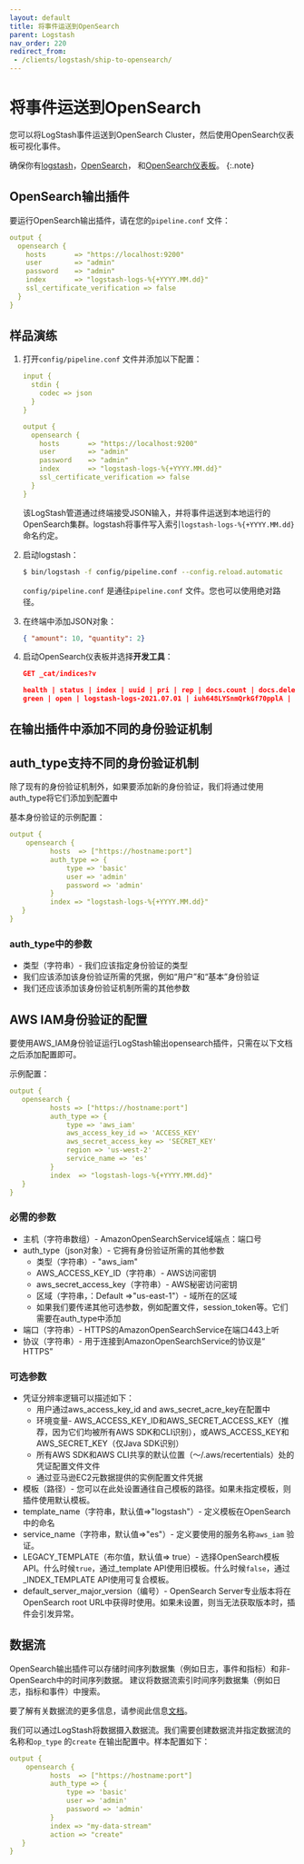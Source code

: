 ```yaml
---
layout: default
title: 将事件运送到OpenSearch
parent: Logstash
nav_order: 220
redirect_from:
 - /clients/logstash/ship-to-opensearch/
---
```


# 将事件运送到OpenSearch

您可以将LogStash事件运送到OpenSearch Cluster，然后使用OpenSearch仪表板可视化事件。

确保你有[logstash]({{site.url}}{{site.baseurl}}/tools/logstash/index#install-logstash)，[OpenSearch]({{site.url}}{{site.baseurl}}/install-and-configure/install-opensearch/index/)， 和[OpenSearch仪表板]({{site.url}}{{site.baseurl}}/install-and-configure/install-dashboards/index/)。
{:.note}

## OpenSearch输出插件

要运行OpenSearch输出插件，请在您的`pipeline.conf` 文件：

```yml
output {
  opensearch {
    hosts       => "https://localhost:9200"
    user        => "admin"
    password    => "admin"
    index       => "logstash-logs-%{+YYYY.MM.dd}"
    ssl_certificate_verification => false
  }
}
```


## 样品演练

1.  打开`config/pipeline.conf` 文件并添加以下配置：

    ```yml
    input {
      stdin {
        codec => json
      }
    }

    output {
      opensearch {
        hosts       => "https://localhost:9200"
        user        => "admin"
        password    => "admin"
        index       => "logstash-logs-%{+YYYY.MM.dd}"
        ssl_certificate_verification => false
      }
    }
    ```

    该LogStash管道通过终端接受JSON输入，并将事件运送到本地运行的OpenSearch集群。logstash将事件写入索引`logstash-logs-%{+YYYY.MM.dd}` 命名约定。

2. 启动logstash：

    ```bash
    $ bin/logstash -f config/pipeline.conf --config.reload.automatic
    ```

    `config/pipeline.conf` 是通往`pipeline.conf` 文件。您也可以使用绝对路径。

3. 在终端中添加JSON对象：

    ```json
    { "amount": 10, "quantity": 2}
    ```

4. 启动OpenSearch仪表板并选择**开发工具**：

    ```json
    GET _cat/indices?v

    health | status | index | uuid | pri | rep | docs.count | docs.deleted | store.size | pri.store.size
    green | open | logstash-logs-2021.07.01 | iuh648LYSnmQrkGf70pplA | 1 | 1 | 1 | 0 | 10.3kb | 5.1kb
    ```

## 在输出插件中添加不同的身份验证机制

## auth_type支持不同的身份验证机制

除了现有的身份验证机制外，如果要添加新的身份验证，我们将通过使用auth_type将它们添加到配置中

基本身份验证的示例配置：

```yml
output {    
    opensearch {        
          hosts  => ["https://hostname:port"]     
          auth_type => {            
              type => 'basic'           
              user => 'admin'           
              password => 'admin'           
          }             
          index => "logstash-logs-%{+YYYY.MM.dd}"       
   }            
}               
```
### auth_type中的参数

- 类型（字符串）- 我们应该指定身份验证的类型
- 我们应该添加该身份验证所需的凭据，例如“用户”和“基本”身份验证
- 我们还应该添加该身份验证机制所需的其他参数

## AWS IAM身份验证的配置

要使用AWS_IAM身份验证运行LogStash输出opensearch插件，只需在以下文档之后添加配置即可。

示例配置：

```yml
output {        
   opensearch {     
          hosts => ["https://hostname:port"]              
          auth_type => {    
              type => 'aws_iam'     
              aws_access_key_id => 'ACCESS_KEY'     
              aws_secret_access_key => 'SECRET_KEY'     
              region => 'us-west-2'    
              service_name => 'es'     
          }         
          index  => "logstash-logs-%{+YYYY.MM.dd}"      
   }            
}
```

### 必需的参数

- 主机（字符串数组）- AmazonOpenSearchService域端点：端口号
- auth_type（json对象）- 它拥有身份验证所需的其他参数
    - 类型（字符串）- "aws_iam"
    - AWS_ACCESS_KEY_ID（字符串）- AWS访问密钥
    - aws_secret_access_key（字符串）- AWS秘密访问密钥
    - 区域（字符串，：Default =>"us-east-1"）- 域所在的区域
    - 如果我们要传递其他可选参数，例如配置文件，session_token等。它们需要在auth_type中添加
- 端口（字符串）- HTTPS的AmazonOpenSearchService在端口443上听
- 协议（字符串）- 用于连接到AmazonOpenSearchService的协议是“ HTTPS”

### 可选参数
- 凭证分辨率逻辑可以描述如下：
    - 用户通过aws_access_key_id and aws_secret_acre_key在配置中
    - 环境变量- AWS_ACCESS_KEY_ID和AWS_SECRET_ACCESS_KEY（推荐，因为它们均被所有AWS SDK和CLI识别），或AWS_ACCESS_KEY和AWS_SECRET_KEY（仅Java SDK识别）
    - 所有AWS SDK和AWS CLI共享的默认位置（〜/.aws/recertentials）处的凭证配置文件文件
    - 通过亚马逊EC2元数据提供的实例配置文件凭据
- 模板（路径）- 您可以在此处设置通往自己模板的路径。如果未指定模板，则插件使用默认模板。
- template_name（字符串，默认值=>"logstash"）- 定义模板在OpenSearch中的命名
- service_name（字符串，默认值=>"es"）- 定义要使用的服务名称`aws_iam` 验证。
- LEGACY_TEMPLATE（布尔值，默认值=> true）- 选择OpenSearch模板API。什么时候`true`，通过_template API使用旧模板。什么时候`false`，通过_INDEX_TEMPLATE API使用可复合模板。
- default_server_major_version（编号）- OpenSearch Server专业版本将在OpenSearch root URL中获得时使用。如果未设置，则当无法获取版本时，插件会引发异常。

## 数据流

OpenSearch输出插件可以存储时间序列数据集（例如日志，事件和指标）和非-OpenSearch中的时间序列数据。
建议将数据流索引时间序列数据集（例如日志，指标和事件）中搜索。

要了解有关数据流的更多信息，请参阅此信息[文档](https://opensearch.org/docs/latest/opensearch/data-streams/)。

我们可以通过LogStash将数据摄入数据流。我们需要创建数据流并指定数据流的名称和`op_type` 的`create` 在输出配置中。样本配置如下：

```yml
output {    
    opensearch {        
          hosts  => ["https://hostname:port"]     
          auth_type => {            
              type => 'basic'           
              user => 'admin'           
              password => 'admin'           
          }
          index => "my-data-stream"
          action => "create"
   }            
}               
```

